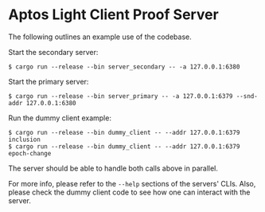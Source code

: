# Aptos Light Client Proof Server

The following outlines an example use of the codebase.

Start the secondary server:

```
$ cargo run --release --bin server_secondary -- -a 127.0.0.1:6380
```

Start the primary server:

```
$ cargo run --release --bin server_primary -- -a 127.0.0.1:6379 --snd-addr 127.0.0.1:6380
```

Run the dummy client example:
```
$ cargo run --release --bin dummy_client -- --addr 127.0.0.1:6379 inclusion
$ cargo run --release --bin dummy_client -- --addr 127.0.0.1:6379 epoch-change
```

The server should be able to handle both calls above in parallel.

For more info, please refer to the `--help` sections of the servers' CLIs.
Also, please check the dummy client code to see how one can interact with the server.
